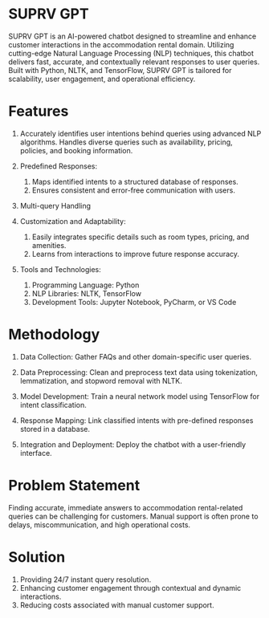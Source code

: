 # SUPRV GPT
  SUPRV GPT is an AI-powered chatbot designed to streamline and enhance customer interactions in the accommodation rental domain. Utilizing cutting-edge Natural Language Processing (NLP) techniques, this chatbot delivers fast, accurate, and contextually relevant responses to user queries. Built with Python, NLTK, and TensorFlow, SUPRV GPT is tailored for scalability, user engagement, and operational efficiency.




# Features
  1. Accurately identifies user intentions behind queries using advanced NLP algorithms. Handles diverse queries such as availability, pricing, policies, and booking information.

  2. Predefined Responses: 
     1. Maps identified intents to a structured database of responses.
     2. Ensures consistent and error-free communication with users.

  3. Multi-query Handling
   
  4. Customization and Adaptability:
     1. Easily integrates specific details such as room types, pricing, and amenities.
     2. Learns from interactions to improve future response accuracy.
   
  5. Tools and Technologies:
     1.  Programming Language: Python
     2.  NLP Libraries: NLTK, TensorFlow
     3.  Development Tools: Jupyter Notebook, PyCharm, or VS Code
   
 


# Methodology
  1. Data Collection: Gather FAQs and other domain-specific user queries.
    
  2. Data Preprocessing: Clean and preprocess text data using tokenization, lemmatization, and stopword removal with NLTK.

  3. Model Development: Train a neural network model using TensorFlow for intent classification.

  4. Response Mapping: Link classified intents with pre-defined responses stored in a database.

  5. Integration and Deployment: Deploy the chatbot with a user-friendly interface.




# Problem Statement
  Finding accurate, immediate answers to accommodation rental-related queries can be challenging for customers. Manual support is often prone to delays, miscommunication, and high operational costs.




# Solution
  1.  Providing 24/7 instant query resolution.
  2.  Enhancing customer engagement through contextual and dynamic interactions.
  3.  Reducing costs associated with manual customer support.

    

  

